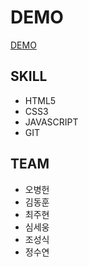 # DEMO

<a href="https://hi1004.github.io/Jbit-IT-Group2-HomePage/">DEMO</a>

## SKILL

- HTML5
- CSS3
- JAVASCRIPT
- GIT

## TEAM

- 오병헌
- 김동훈
- 최주현
- 심세웅
- 조성식
- 정수연

